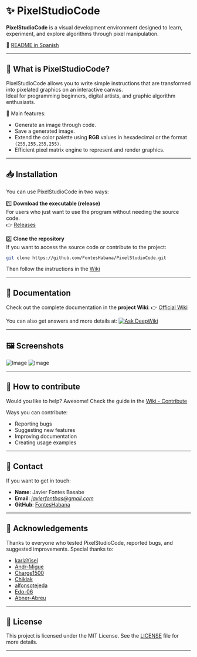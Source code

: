 

# ✨ PixelStudioCode

**PixelStudioCode** is a visual development environment designed to learn, experiment, and explore algorithms through pixel manipulation.

🔗 [README in Spanish](README.md)

---

## 🚀 What is PixelStudioCode?

PixelStudioCode allows you to write simple instructions that are transformed into pixelated graphics on an interactive canvas.  
Ideal for programming beginners, digital artists, and graphic algorithm enthusiasts.

📌 Main features:
- Generate an image through code.
- Save a generated image.
- Extend the color palette using **RGB** values in hexadecimal or the format `(255,255,255,255)`.
- Efficient pixel matrix engine to represent and render graphics.

---

## 📥 Installation

You can use PixelStudioCode in two ways:

1️⃣ **Download the executable (release)**  
For users who just want to use the program without needing the source code.  
👉 [Releases](https://github.com/FontesHabana/PixelStudioCode/releases)

2️⃣ **Clone the repository**  
If you want to access the source code or contribute to the project:
```bash
git clone https://github.com/FontesHabana/PixelStudioCode.git
````

Then follow the instructions in the [Wiki](https://github.com/FontesHabana/PixelStudioCode/wiki/enInstallation)

---

## 📖 Documentation

Check out the complete documentation in the **project Wiki**:
👉 [Official Wiki](https://github.com/FontesHabana/PixelStudioCode/wiki)

You can also get answers and more details at:
[![Ask DeepWiki](https://deepwiki.com/badge.svg)](https://deepwiki.com/FontesHabana/PixelStudioCode)

---

## 🖼️ Screenshots

![Image](https://github.com/user-attachments/assets/6dd845f2-d58e-4b6d-bfba-edaafda7a6ae)
![Image](https://github.com/user-attachments/assets/4c50cfa8-8c61-4540-a846-5066ea8238b5)

---

## 🤝 How to contribute

Would you like to help? Awesome!
Check the guide in the [Wiki - Contribute](https://github.com/FontesHabana/PixelStudioCode/wiki/enContribute)

Ways you can contribute:

* Reporting bugs
* Suggesting new features
* Improving documentation
* Creating usage examples

---

## 💬 Contact

If you want to get in touch:

* **Name**: Javier Fontes Basabe
* **Email**: *[javierfontbas@gmail.com](mailto:javierfontbas@gmail.com)*
* **GitHub**: [FontesHabana](https://github.com/FontesHabana)

---

## 🙏 Acknowledgements

Thanks to everyone who tested PixelStudioCode, reported bugs, and suggested improvements. Special thanks to:

* [karlaYisel](https://github.com/karlaYisel)
* [Andr-Migue](https://github.com/andr-migue)
* [Charge1500](https://github.com/Charge1500)
* [Chikiak](https://github.com/Chikiak)
* [alfonsotejeda](https://github.com/alfonsotejeda)
* [Edo-06](https://github.com/Edo-06)
* [Abner-Abreu](https://github.com/Abner-Abreu)

---

## 📝 License

This project is licensed under the MIT License.
See the [LICENSE](LICENSE) file for more details.

---

